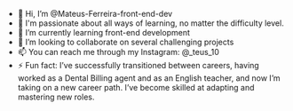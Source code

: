 - 👋 Hi, I’m @Mateus-Ferreira-front-end-dev
- 👀 I'm passionate about all ways of learning, no matter the difficulty level.
- 🌱 I’m currently learning front-end development
- 💞️ I’m looking to collaborate on several challenging projects
- 📫 You can reach me through my Instagram: @_teus_10
- ⚡ Fun fact: I’ve successfully transitioned between careers, having worked as a Dental Billing agent and as an English teacher, and now I’m taking on a new career path. I’ve become skilled at adapting and mastering new roles.

<!---
Mateus-Ferreira-front-end-dev/Mateus-Ferreira-front-end-dev is a ✨ special ✨ repository because its `README.md` (this file) appears on your GitHub profile.
You can click the Preview link to take a look at your changes.
--->
